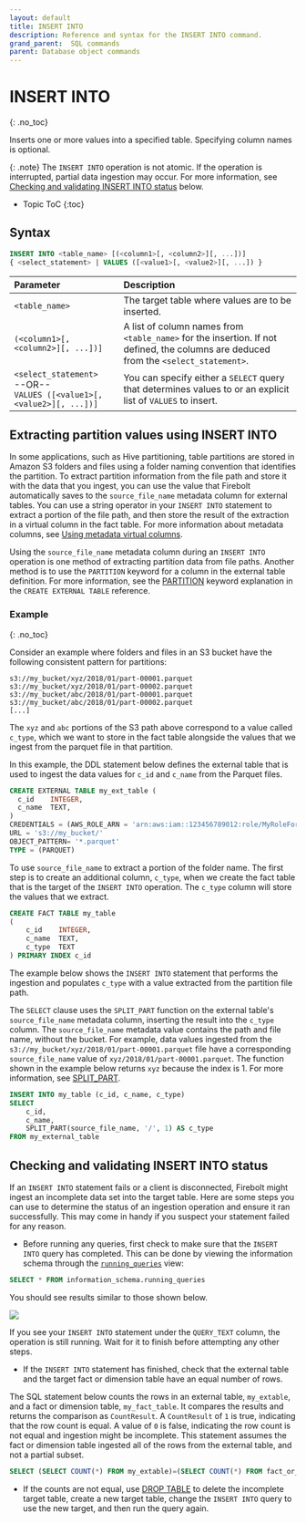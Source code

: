 ```yaml
---
layout: default
title: INSERT INTO
description: Reference and syntax for the INSERT INTO command.
grand_parent:  SQL commands
parent: Database object commands
---
```


# INSERT INTO
{: .no_toc}

Inserts one or more values into a specified table. Specifying column names is optional.

{: .note}
The `INSERT INTO` operation is not atomic. If the operation is interrupted, partial data ingestion may occur. For more information, see [Checking and validating INSERT INTO status](#checking-and-validating-insert-into-status) below.

* Topic ToC
{:toc}

## Syntax

```sql
INSERT INTO <table_name> [(<column1>[, <column2>][, ...])]
{ <select_statement> | VALUES ([<value1>[, <value2>][, ...]) }
```

| Parameter | Description|
| :---------| :----------|
| `<table_name>`| The target table where values are to be inserted. |
| `(<column1>[, <column2>][, ...])]`| A list of column names from `<table_name>` for the insertion. If not defined, the columns are deduced from the `<select_statement>`. |
| `<select_statement>`<br>--OR--<br> `VALUES ([<value1>[, <value2>][, ...])]` | You can specify either a `SELECT` query that determines values to or an explicit list of `VALUES` to insert.|


## Extracting partition values using INSERT INTO

In some applications, such as Hive partitioning, table partitions are stored in Amazon S3 folders and files using a folder naming convention that identifies the partition. To extract partition information from the file path and store it with the data that you ingest, you can use the value that Firebolt automatically saves to the `source_file_name` metadata column for external tables. You can use a string operator in your `INSERT INTO` statement to extract a portion of the file path, and then store the result of the extraction in a virtual column in the fact table. For more information about metadata columns, see [Using metadata virtual columns](../../loading-data/working-with-external-tables.md#using-metadata-virtual-columns).

Using the `source_file_name` metadata column during an `INSERT INTO` operation is one method of extracting partition data from file paths. Another method is to use the `PARTITION` keyword for a column in the external table definition. For more information, see the [PARTITION](create-external-table.md#partition) keyword explanation in the `CREATE EXTERNAL TABLE` reference.

### Example
{: .no_toc}

Consider an example where folders and files in an S3 bucket have the following consistent pattern for partitions:

```
s3://my_bucket/xyz/2018/01/part-00001.parquet
s3://my_bucket/xyz/2018/01/part-00002.parquet
s3://my_bucket/abc/2018/01/part-00001.parquet
s3://my_bucket/abc/2018/01/part-00002.parquet
[...]
```

The `xyz` and `abc` portions of the S3 path above correspond to a value called `c_type`, which we want to store in the fact table alongside the values that we ingest from the parquet file in that partition.

In this example, the DDL statement below defines the external table that is used to ingest the data values for `c_id` and `c_name` from the Parquet files.

```sql
CREATE EXTERNAL TABLE my_ext_table (
  c_id    INTEGER,
  c_name  TEXT,
)
CREDENTIALS = (AWS_ROLE_ARN = 'arn:aws:iam::123456789012:role/MyRoleForFireboltS3Access1')
URL = 's3://my_bucket/'
OBJECT_PATTERN= '*.parquet'
TYPE = (PARQUET)
```

To use `source_file_name` to extract a portion of the folder name. The first step is to create an additional column, `c_type`, when we create the fact table that is the target of the `INSERT INTO` operation. The `c_type` column will store the values that we extract.

```sql
CREATE FACT TABLE my_table
(
    c_id    INTEGER,
    c_name  TEXT,
    c_type  TEXT
) PRIMARY INDEX c_id
```

The example below shows the `INSERT INTO` statement that performs the ingestion and populates `c_type` with a value extracted from the partition file path.

The `SELECT` clause uses the `SPLIT_PART` function on the external table's `source_file_name` metadata column, inserting the result into the   `c_type` column. The `source_file_name` metadata value contains the path and file name, without the bucket. For example, data values ingested from the `s3://my_bucket/xyz/2018/01/part-00001.parquet` file have a corresponding `source_file_name` value of `xyz/2018/01/part-00001.parquet`. The function shown in the example below returns `xyz` because the index is 1. For more information, see [SPLIT_PART](../functions-reference/split-part.md).

```sql
INSERT INTO my_table (c_id, c_name, c_type)
SELECT
    c_id,
    c_name,
    SPLIT_PART(source_file_name, '/', 1) AS c_type
FROM my_external_table
```

## Checking and validating INSERT INTO status

If an `INSERT INTO` statement fails or a client is disconnected, Firebolt might ingest an incomplete data set into the target table. Here are some steps you can use to determine the status of an ingestion operation and ensure it ran successfully. This may come in handy if you suspect your statement failed for any reason.

* Before running any queries, first check to make sure that the `INSERT INTO` query has completed. This can be done by viewing the information schema through the [`running_queries`](../../general-reference/information-schema/running-queries.md) view:

```sql
SELECT * FROM information_schema.running_queries
```

You should see results similar to those shown below.

![](../../assets/images/running_queries.png)

If you see your `INSERT INTO` statement under the `QUERY_TEXT` column, the operation is still running. Wait for it to finish before attempting any other steps.

* If the `INSERT INTO` statement has finished, check that the external table and the target fact or dimension table have an equal number of rows.

The SQL statement below counts the rows in an external table, `my_extable`, and a fact or dimension table, `my_fact_table`. It compares the results and returns the comparison as `CountResult`. A `CountResult` of `1` is true, indicating that the row count is equal. A value of `0` is false, indicating the row count is not equal and ingestion might be incomplete. This statement assumes the fact or dimension table ingested all of the rows from the external table, and not a partial subset.

```sql
SELECT (SELECT COUNT(*) FROM my_extable)=(SELECT COUNT(*) FROM fact_or_dim_table) AS CountResult;
```

* If the counts are not equal, use [DROP TABLE](drop-table.md) to delete the incomplete target table, create a new target table, change the `INSERT INTO` query to use the new target, and then run the query again.
